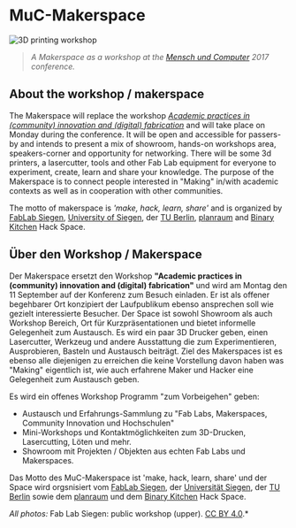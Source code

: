 # MuC-Makerspace

![3D printing workshop](/images/3dp-1.jpg)

> *A Makerspace as a workshop at the [Mensch und Computer](http://muc2017.mensch-und-computer.de/) 2017 conference.*


## About the workshop / makerspace

The Makerspace will replace the workshop [*Academic practices in (community) innovation and (digital) fabrication*](http://muc2017.mensch-und-computer.de/programm/workshops/#ws16) and will take place on Monday during the conference. It will be open and accessible for passers-by and intends to present a mix of showroom, hands-on workshops area, speakers-corner and opportunity for networking. There will be some 3d printers, a lasercutter, tools and other Fab Lab equipment for everyone to experiment, create, learn and share your knowledge. The purpose of the Makerspace is to connect people interested in "Making" in/with academic contexts as well as in cooperation with other communities.


The motto of makerspace is *'make, hack, learn, share'* and is organized by [FabLab Siegen](www.fablab-siegen.de), [University of Siegen](www.uni-siegen.de), der [TU Berlin](www.tu-berlin.de), [planraum](http://planraum.org/) and [Binary Kitchen](https://www.binary-kitchen.de) Hack Space.


## Über den Workshop / Makerspace

Der Makerspace ersetzt den Workshop **"Academic practices in (community) innovation and (digital) fabrication"** und wird am Montag den 11 September auf der Konferenz zum Besuch einladen. Er ist als offener begehbarer Ort konzipiert der Laufpublikum ebenso ansprechen soll wie gezielt interessierte Besucher. Der Space ist sowohl Showroom als auch Workshop Bereich, Ort für Kurzpräsentationen und bietet informelle Gelegenheit zum Austausch. Es wird ein paar 3D Drucker geben, einen Lasercutter, Werkzeug und andere Ausstattung die zum Experimentieren, Ausprobieren, Basteln und Austausch beiträgt.
Ziel des Makerspaces ist es ebenso alle diejenigen zu erreichen die keine Vorstellung davon haben was "Making" eigentlich ist, wie auch erfahrene Maker und Hacker eine Gelegenheit zum Austausch geben.

Es wird ein offenes Workshop Programm "zum Vorbeigehen" geben:

* Austausch und Erfahrungs-Sammlung zu "Fab Labs, Makerspaces, Community Innovation und Hochschulen"
* Mini-Workshops und Kontaktmöglichkeiten zum 3D-Drucken, Lasercutting, Löten und mehr.
* Showroom mit Projekten / Objekten aus echten Fab Labs und Makerspaces. 

Das Motto des MuC-Makerspace ist 'make, hack, learn, share' und der Space wird orgsnisiert vom [FabLab Siegen](www.fablab-siegen.de), der [Universität Siegen](www.uni-siegen.de), der [TU Berlin](www.tu-berlin.de) sowie dem [planraum](http://planraum.org/) und dem [Binary Kitchen](https://www.binary-kitchen.de) Hack Space.



*All photos:* Fab Lab Siegen: public workshop (upper). [CC BY 4.0](https://creativecommons.org/licenses/by/4.0/).*
